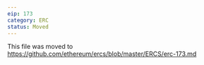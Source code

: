 ```yaml
---
eip: 173
category: ERC
status: Moved
---
```


This file was moved to https://github.com/ethereum/ercs/blob/master/ERCS/erc-173.md
